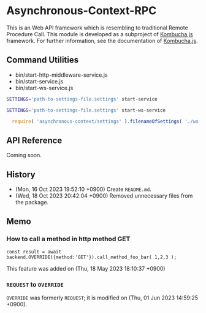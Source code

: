 
 Asynchronous-Context-RPC
================================================================================

This is an Web API framework which is resembling to traditional Remote Procedure
Call.  This module is developed as a subproject of [Kombucha.js][kombucha]
framework. For further information, see the documentation of [Kombucha.js][kombucha].


[kombucha]:                          https://github.com/kombucha-js/
[rerenderers]:                       https://github.com/kombucha-js/react-rerenderers/
[react-rerenderers]:                 https://github.com/kombucha-js/react-rerenderers/
[asynchronous-context]:              https://github.com/kombucha-js/asynchronous-context/
[asynchronous-context-rpc]:          https://github.com/kombucha-js/asynchronous-context-rpc/
[prevent-undefined]:                 https://github.com/kombucha-js/prevent-undefined/
[fold-args]:                         https://github.com/kombucha-js/fold-args/
[runtime-typesafety]:                https://github.com/kombucha-js/runtime-typesafety/
[database-postgresql-query-builder]: https://github.com/kombucha-js/database-postgresql-query-builder/
[vanilla-schema-validator]:          https://github.com/kombucha-js/vanilla-schema-validator/
[sql-named-parameters]:              https://github.com/kombucha-js/sql-named-parameters/
[sqlmacro]:                          https://github.com/kombucha-js/sqlmacro/
[mixin-prototypes]:                  https://github.com/kombucha-js/mixin-prototypes/
[authentication-context]:            https://github.com/kombucha-js/authentication-context/
[database-postgresql-context]:       https://github.com/kombucha-js/database-postgresql-context/
[crypto-web-token]:                  https://github.com/kombucha-js/crypto-web-token/
[randomcat]:                         https://github.com/kombucha-js/randomcat/
[beep]:                              https://github.com/kombucha-js/beep/


 Command Utilities
------------------

- bin/start-http-middleware-service.js
- bin/start-service.js
- bin/start-ws-service.js

```sh
SETTINGS='path-to-settings-file.settings' start-service
```

```sh
SETTINGS='path-to-settings-file.settings' start-ws-service
```

```javascript
  require( 'asynchronous-context/settings' ).filenameOfSettings( './ws-callapi-test-context-factory.settings.json' );
```


 API Reference
---------------
Coming soon.


 History
---------------
- (Mon, 16 Oct 2023 19:52:10 +0900) Create `README.md`.
- (Wed, 18 Oct 2023 20:42:04 +0900) Removed unnecessary files from the package.



 Memo
--------------------------------------------------------------------------------

### How to call a method in http method  GET


```
const result = await backend.OVERRIDE({method:'GET'}).call_method_foo_bar( 1,2,3 );
```

This feature was added on (Thu, 18 May 2023 18:10:37 +0900)



### `REQUEST` to `OVERRIDE` ###
`OVERRIDE` was formerly `REQUEST`; it is modified on (Thu, 01 Jun 2023 14:59:25 +0900).




